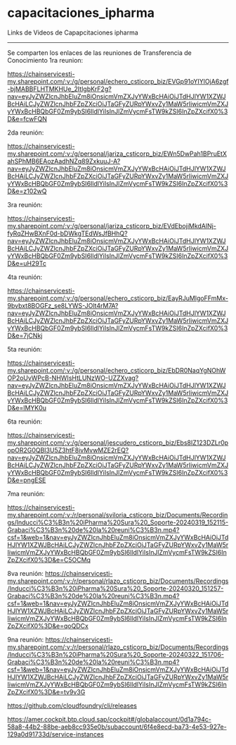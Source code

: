 # capacitaciones_ipharma
Links de Videos de Capapcitaciones ipharma 
********************************************
Se comparten los enlaces de las reuniones de Transferencia de Conocimiento
1ra reunion: 

https://chainservicesti-my.sharepoint.com/:v:/g/personal/echero_csticorp_biz/EVGp91oYIYlOjA6zgf-bjMABBFLHTMKHUe_2ItlgbKrF2g?nav=eyJyZWZlcnJhbEluZm8iOnsicmVmZXJyYWxBcHAiOiJTdHJlYW1XZWJBcHAiLCJyZWZlcnJhbFZpZXciOiJTaGFyZURpYWxvZy1MaW5rIiwicmVmZXJyYWxBcHBQbGF0Zm9ybSI6IldlYiIsInJlZmVycmFsTW9kZSI6InZpZXcifX0%3D&e=fcwFQN

2da reunión:

https://chainservicesti-my.sharepoint.com/:v:/g/personal/jariza_csticorp_biz/EWn5DwPah1BPruEtXahSPhMB6EAozAadhNZq89ZxkuuJ-A?nav=eyJyZWZlcnJhbEluZm8iOnsicmVmZXJyYWxBcHAiOiJTdHJlYW1XZWJBcHAiLCJyZWZlcnJhbFZpZXciOiJTaGFyZURpYWxvZy1MaW5rIiwicmVmZXJyYWxBcHBQbGF0Zm9ybSI6IldlYiIsInJlZmVycmFsTW9kZSI6InZpZXcifX0%3D&e=z102wQ

3ra reunión:

https://chainservicesti-my.sharepoint.com/:v:/g/personal/jariza_csticorp_biz/EVdEbojiMkdAlNj-fyRqZHwBXnF0d-bDWkgTEdWsJfBHhQ?nav=eyJyZWZlcnJhbEluZm8iOnsicmVmZXJyYWxBcHAiOiJTdHJlYW1XZWJBcHAiLCJyZWZlcnJhbFZpZXciOiJTaGFyZURpYWxvZy1MaW5rIiwicmVmZXJyYWxBcHBQbGF0Zm9ybSI6IldlYiIsInJlZmVycmFsTW9kZSI6InZpZXcifX0%3D&e=uH29Tc

4ta reunión:

https://chainservicesti-my.sharepoint.com/:v:/g/personal/echero_csticorp_biz/EayRJuMlgoFFmMx-9bvbxt8BOGFz_se8LYWS-JOlt4rM7A?nav=eyJyZWZlcnJhbEluZm8iOnsicmVmZXJyYWxBcHAiOiJTdHJlYW1XZWJBcHAiLCJyZWZlcnJhbFZpZXciOiJTaGFyZURpYWxvZy1MaW5rIiwicmVmZXJyYWxBcHBQbGF0Zm9ybSI6IldlYiIsInJlZmVycmFsTW9kZSI6InZpZXcifX0%3D&e=7jCNkj

5ta reunión:

https://chainservicesti-my.sharepoint.com/:v:/g/personal/echero_csticorp_biz/EbDR0NaqYgNOhWOP2oUvWPcB-NHWIsHtLUNzWO-UZZXvag?nav=eyJyZWZlcnJhbEluZm8iOnsicmVmZXJyYWxBcHAiOiJTdHJlYW1XZWJBcHAiLCJyZWZlcnJhbFZpZXciOiJTaGFyZURpYWxvZy1MaW5rIiwicmVmZXJyYWxBcHBQbGF0Zm9ybSI6IldlYiIsInJlZmVycmFsTW9kZSI6InZpZXcifX0%3D&e=lMYK0u

6ta reunión:

https://chainservicesti-my.sharepoint.com/:v:/g/personal/jescudero_csticorp_biz/Ebs8IZ123DZLr0popOR2G0QBI3U5Z3htF8ivMvwMZE2rEQ?nav=eyJyZWZlcnJhbEluZm8iOnsicmVmZXJyYWxBcHAiOiJTdHJlYW1XZWJBcHAiLCJyZWZlcnJhbFZpZXciOiJTaGFyZURpYWxvZy1MaW5rIiwicmVmZXJyYWxBcHBQbGF0Zm9ybSI6IldlYiIsInJlZmVycmFsTW9kZSI6InZpZXcifX0%3D&e=pngESE

7ma reunión:

https://chainservicesti-my.sharepoint.com/:v:/r/personal/sviloria_csticorp_biz/Documents/Recordings/Inducci%C3%B3n%20iPharma%20Sura%20_Soporte-20240319_152115-Grabaci%C3%B3n%20de%20la%20reuni%C3%B3n.mp4?csf=1&web=1&nav=eyJyZWZlcnJhbEluZm8iOnsicmVmZXJyYWxBcHAiOiJTdHJlYW1XZWJBcHAiLCJyZWZlcnJhbFZpZXciOiJTaGFyZURpYWxvZy1MaW5rIiwicmVmZXJyYWxBcHBQbGF0Zm9ybSI6IldlYiIsInJlZmVycmFsTW9kZSI6InZpZXcifX0%3D&e=C5OCMq

8va reunión:
https://chainservicesti-my.sharepoint.com/:v:/r/personal/rlazo_csticorp_biz/Documents/Recordings/Inducci%C3%B3n%20iPharma%20Sura%20_Soporte-20240320_151257-Grabaci%C3%B3n%20de%20la%20reuni%C3%B3n.mp4?csf=1&web=1&nav=eyJyZWZlcnJhbEluZm8iOnsicmVmZXJyYWxBcHAiOiJTdHJlYW1XZWJBcHAiLCJyZWZlcnJhbFZpZXciOiJTaGFyZURpYWxvZy1MaW5rIiwicmVmZXJyYWxBcHBQbGF0Zm9ybSI6IldlYiIsInJlZmVycmFsTW9kZSI6InZpZXcifX0%3D&e=qoQDCx

9na reunión:
https://chainservicesti-my.sharepoint.com/:v:/r/personal/rlazo_csticorp_biz/Documents/Recordings/Inducci%C3%B3n%20iPharma%20Sura%20_Soporte-20240322_151706-Grabaci%C3%B3n%20de%20la%20reuni%C3%B3n.mp4?csf=1&web=1&nav=eyJyZWZlcnJhbEluZm8iOnsicmVmZXJyYWxBcHAiOiJTdHJlYW1XZWJBcHAiLCJyZWZlcnJhbFZpZXciOiJTaGFyZURpYWxvZy1MaW5rIiwicmVmZXJyYWxBcHBQbGF0Zm9ybSI6IldlYiIsInJlZmVycmFsTW9kZSI6InZpZXcifX0%3D&e=tv9v3G

https://github.com/cloudfoundry/cli/releases

https://amer.cockpit.btp.cloud.sap/cockpit#/globalaccount/0d1a794c-58a8-44b2-88be-aeb8cc935e0b/subaccount/6f4e8ecd-ba73-4e53-927e-129a0d91733d/service-instances
